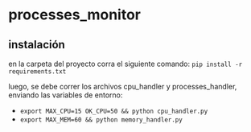 # processes_monitor

## instalación
en la carpeta del proyecto corra el siguiente comando:
`pip install -r requirements.txt`

luego, se debe correr los archivos cpu_handler y processes_handler, enviando las variables de entorno:

* `export MAX_CPU=15 OK_CPU=50 && python cpu_handler.py`
* `export MAX_MEM=60 && python memory_handler.py`
